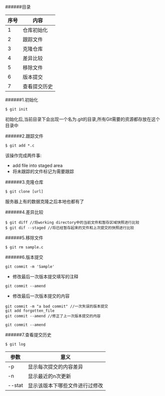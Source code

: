######目录

|序号|  内容  |
|----|--------|
|  1 |仓库初始化 |
|  2 |跟踪文件|
|  3 |克隆仓库|
|  4 |差异比较|
|  5 |移除文件|
|  6 |版本提交|
|  7 |查看提交历史|

######1.初始化

```
$ git init
```

初始化后,当前目录下会出现一个名为.git的目录,所有Git需要的资源都存放在这个目录中

######2.跟踪文件

```
$ git add *.c
```

该操作完成两件事:

- add file into staged area
- 将未跟踪的文件标记为需要跟踪

######3.克隆仓库

```
$ git clone [url]
```

服务器上有的数据克隆之后本地也都有了

######4.差异比较

```
$ git diff //将working directory中的当前文件和暂存区域快照进行比较
$ git dif --staged //将已经暂存起来的文件和上次提交的快照进行比较
```
######5.移除文件

```
$ git rm sample.c
```

######6.版本提交

```
git commit -m 'Sample'
```

- 修改最后一次版本提交填写的注释

```
git commit --amend
```

- 修改最后一次版本提交的内容

```
git commit -m "a bad commit" //一次失误的版本提交
git add forgotten_file
git commit --amend //修正了上一次版本提交的内容
```

```
git commit --amend
```

######7.查看提交历史

```
$ git log
```

|参数|意义|
|----|----|
| -p |显示每次提交的内容差异|
| -n |显示最近的n次更新|
| --stat|显示该版本下哪些文件进行过修改|
